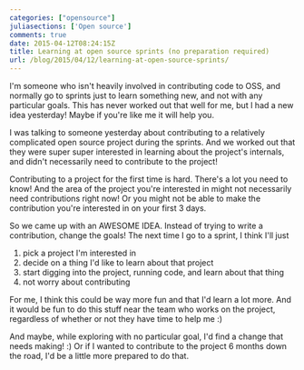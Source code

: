 ```yaml
---
categories: ["opensource"]
juliasections: ['Open source']
comments: true
date: 2015-04-12T08:24:15Z
title: Learning at open source sprints (no preparation required)
url: /blog/2015/04/12/learning-at-open-source-sprints/
---
```


I'm someone who isn't heavily involved in contributing code to OSS, and
normally go to sprints just to learn something new, and not with any
particular goals. This has never worked out that well for me, but I had
a new idea yesterday! Maybe if you're like me it will help you.

I was talking to someone yesterday about contributing to a relatively
complicated open source project during the sprints. And we worked out
that they were super super interested in learning about the project's
internals, and didn't necessarily need to contribute to the project!

Contributing to a project for the first time is hard. There's a lot
you need to know! And the area of the project you're interested in might
not necessarily need contributions right now! Or you might not be able
to make the contribution you're interested in on your first 3 days.

So we came up with an AWESOME IDEA. Instead of trying to write a
contribution, change the goals! The next time I go to a sprint, I think
I'll just 

1. pick a project I'm interested in
1. decide on a thing I'd like to learn about that project
1. start digging into the project, running code, and learn about that
   thing
1. not worry about contributing

For me, I think this could be way more fun and that I'd learn a lot
more. And it would be fun to do this stuff near the team who works on
the project, regardless of whether or not they have time to help me :)

And maybe, while exploring with no particular goal, I'd find a change
that needs making! :) Or if I wanted to contribute to the project 6
months down the road, I'd be a little more prepared to do that.
